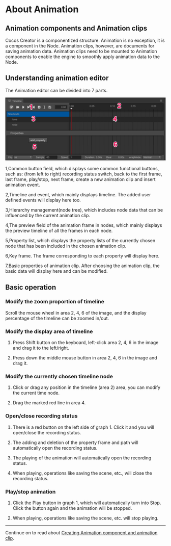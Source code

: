 # About Animation

## Animation components and Animation clips
Cocos Creator is a componentized structure. Animation is no exception, it is a component in the Node. Animation clips, however, are documents for saving animation data. Animation clips need to be mounted to Animation components to enable the engine to smoothly apply animation data to the Node.

## Understanding animation editor
The Animation editor can be divided into 7 parts.

<a href="animation/main.png"><img src="animation/main.png" alt="main"></a>

1,Common button field, which displays some common functional buttons, such as: (from left to right) recording status switch, back to the first frame, last frame, play/stop, next frame, create a new animation clip and insert animation event.

2,Timeline and event, which mainly displays timeline. The added user defined events will display here too.

3,Hierarchy management(node tree), which includes node data that can be influenced by the current animation clip.

4,The preview field of the animation frame in nodes, which mainly displays the preview timeline of all the frames in each node.

5,Property list, which displays the property lists of the currently chosen node that has been included in the chosen animation clip.

6,Key frame. The frame corresponding to each property will display here.

7,Basic properties of animation clip. After choosing the animation clip, the basic data will display here and can be modified.

## Basic operation

### Modify the zoom proportion of timeline
Scroll the mouse wheel in area 2, 4, 6 of the image, and the display percentage of the timeline can be zoomed in/out.

### Modify the display area of timeline
1. Press Shift button on the keyboard, left-click area 2, 4, 6 in the image and drag it to the left/right.

2. Press down the middle mouse button in area 2, 4, 6 in the image and drag it.

### Modify the currently chosen timeline node

1. Click or drag any position in the timeline (area 2) area, you can modify the current time node.

2. Drag the marked red line in area 4.

### Open/close recording status

1. There is a red button on the left side of graph 1. Click it and you will open/close the recording status.

2. The adding and deletion of the property frame and path will automatically open the recording status.

3. The playing of the animation will automatically open the recording status.

4. When playing, operations like saving the scene, etc., will close the recording status.

### Play/stop animation

1. Click the Play button in graph 1, which will automatically turn into Stop. Click the button again and the animation will be stopped.

2. When playing, operations like saving the scene, etc. will stop playing.

---

Continue on to read about [Creating Animation component and animation clip](animation-clip.md).
